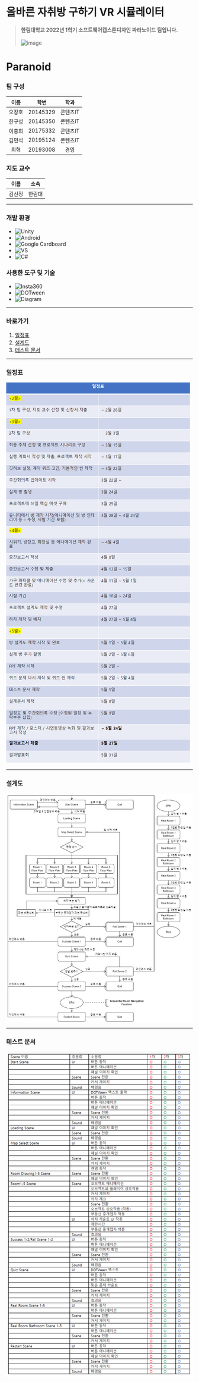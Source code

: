 # 올바른 자취방 구하기 VR 시뮬레이터
> **한림대학교 2022년 1학기 소프트웨어캡스톤디자인 파라노이드 팀입니다.**<br/><br/>
![image](https://user-images.githubusercontent.com/67461878/169653972-93b812bd-a23d-4211-8e03-9be543d73cf4.png)

# Paranoid

### 팀 구성
| 이름 | 학번 | 학과 |
|:---:|:---:|:---:|
| 오장호 | 20145329 | 콘텐츠IT |
| 한규성 | 20145350 | 콘텐츠IT |
| 이충희 | 20175332 | 콘텐츠IT |
| 김민석 | 20195124 | 콘텐츠IT |
| 최혁 | 20193008 | 경영 |

### 지도 교수
| 이름 | 소속 |
|:---:|:---:|
| 김선정 | 한림대 |
___

### 개발 환경
* ![Unity](https://img.shields.io/badge/Unity-000000?style=plastic&logo=Unity&logoColor=white)
* ![Android](https://img.shields.io/badge/Android-3DDC84.svg?style=plastic&logo=Android&logoColor=white)
* ![Google Cardboard](https://img.shields.io/badge/Google%20Cardboard-FF7F00?style=plastic&logo=Google%20Cardboard&logoColor=white)
* ![VS](https://img.shields.io/badge/VS-5C2D91.svg?style=plastic&logo=Visual%20Studio&logoColor=white)
* ![C#](https://img.shields.io/badge/C%23-239120.svg?style=plastic&logo=c-sharp&logoColor=white)

### 사용한 도구 및 기술
* ![Insta360](https://img.shields.io/badge/Insta360-000000.svg?style=plastic&logoColor=white)
* ![DOTween](https://img.shields.io/badge/DOTween-00FF80.svg?style=plastic&logoColor=white)
* ![Diagram](https://img.shields.io/badge/Diagram-FF7F00.svg?style=plastic&logoColor=white)

___

### 바로가기
1. [일정표](https://github.com/jangho1016/2022_1_CapstoneDesign#%EC%9D%BC%EC%A0%95%ED%91%9C)
2. [설계도](https://github.com/jangho1016/2022_1_CapstoneDesign#%EC%84%A4%EA%B3%84%EB%8F%84)
3. [테스트 문서](https://github.com/jangho1016/2022_1_CapstoneDesign#%ED%85%8C%EC%8A%A4%ED%8A%B8-%EB%AC%B8%EC%84%9C)

___

### 일정표
![Schedule](https://github.com/jangho1016/2022_1_CapstoneDesign/blob/main/Documents/Schedule/Schedule.PNG)

___

### 설계도
![Blueprint](https://github.com/jangho1016/2022_1_CapstoneDesign/blob/main/Documents/Blueprint/Blueprint.jpg)

___

### 테스트 문서
![테스트 결과표](https://github.com/jangho1016/2022_1_CapstoneDesign/blob/main/Documents/Test%20Result/%ED%85%8C%EC%8A%A4%ED%8A%B8%20%EA%B2%B0%EA%B3%BC%ED%91%9C.PNG)
